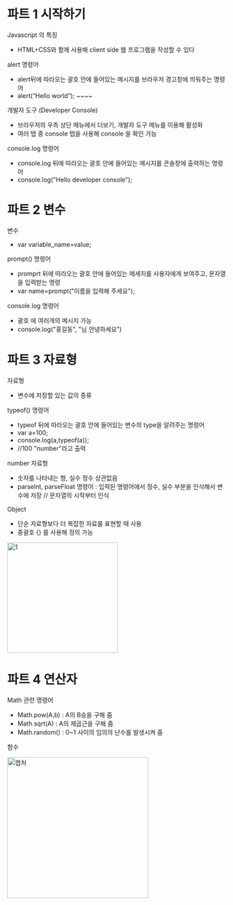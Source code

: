 # 파트 1 시작하기
Javascript 의 특징
-	HTML+CSS와 함께 사용해 client side 웹 프로그램을 작성할 수 있다

alert 명령어
-	alert뒤에 따라오는 괄호 안에 들어있는 메시지를 브라우저 경고창에 띄워주는 명령어
-	alert(“Hello world”); ~~~~<script src=”파일명”></script>

개발자 도구 (Developer Console)
- 브라우저의 우측 상단 메뉴에서 더보기, 개발자 도구 메뉴를 이용해 활성화
- 여러 탭 중 console 탭을 사용해 console 을 확인 가능

console.log 명령어
- console.log 뒤에 따라오는 괄호 안에 들어있는 메시지를 콘솔창에 출력하는 명령어
- console.log("Hello developer console");

# 파트 2 변수
변수
- var variable_name=value;

prompt() 명령어
- promprt 뒤에 따라오는 괄호 안에 들어있는 메세지를 사용자에게 보여주고, 문자열을 입력받는 명령
- var name=prompt("이름을 입력해 주세요");

console.log 명령어
- 괄호 에 여러개의 메시지 가능 
- console.log("홍길동", "님 안녕하세요")

# 파트 3 자료형
자료형 
- 변수에 저장할 있는 값의 종류

typeof() 명령어
- typeof 뒤에 따라오는 괄호 안에 들어있는 변수의 type을 알려주는 명령어
- var a=100;
- console.log(a,typeof(a));
- //100 "number"라고 출력

number 자료형
- 숫자를 나타내는 형, 실수 정수 상관없음
- parseInt, parseFloat 명령어 : 입력된 명령어에서 정수, 실수 부분을 인식해서 변수에 저장 // 문자열의 시작부터 인식 

Object
- 단순 자료형보다 더 복잡한 자료를 표현할 때 사용
- 중괄호 {} 를 사용해 정의 가능
<img width="254" alt="1" src="https://user-images.githubusercontent.com/62346198/92322870-f377b980-f06e-11ea-894b-1ca7f16e94ba.PNG">

# 파트 4 연산자
Math 관련 명령어
- Math.pow(A,b) : A의 B승을 구해 줌
- Math.sqrt(A) : A의 제곱근을 구해 줌
- Math.random() : 0~1 사이의 임의의 난수를 발생시켜 줌

함수

<img width="324" alt="캡처" src="https://user-images.githubusercontent.com/62346198/93765926-a1c75580-fc50-11ea-8e1b-774dcda00b90.PNG">
